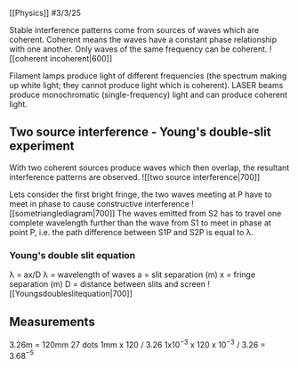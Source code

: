 [[Physics]]
#3/3/25 

Stable interference patterns come from sources of waves which are coherent.
Coherent means the waves have a constant phase relationship with one another. Only waves of the same frequency can be coherent.
![[coherent incoherent|600]]

Filament lamps produce light of different frequencies (the spectrum making up white light; they cannot produce light which is coherent).
LASER beams produce monochromatic (single-frequency) light and can produce coherent light.

## Two source interference - Young's double-slit experiment
With two coherent sources produce waves which then overlap, the resultant interference patterns are observed.
![[two source interference|700]]

Lets consider the first bright fringe, the two waves meeting at P have to meet in phase to cause constructive interference
![[sometrianglediagram|700]]
The waves emitted from S2 has to travel one complete wavelength further than the wave from S1 to meet in phase at point P, i.e. the path difference between S1P and S2P is equal to λ.

### Young's double slit equation
λ = ax/D
λ = wavelength of waves
a = slit separation (m)
x = fringe separation (m)
D = distance between slits and screen
![[Youngsdoubleslitequation|700]]
## Measurements
3.26m = 
120mm
27 dots
1mm x 120 / 3.26
1x10$^{-3}$ x 120 x 10$^{-3}$ / 3.26
 = 3.68$^{-5}$
